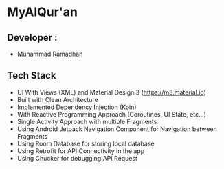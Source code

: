 # MyAlQur'an

## Developer :
- Muhammad Ramadhan

## Tech Stack
- UI With Views (XML) and Material Design 3 (https://m3.material.io)
- Built with Clean Architecture
- Implemented Dependency Injection (Koin)
- With Reactive Programming Approach (Coroutines, UI State, etc...)
- Single Activity Approach with multiple Fragments
- Using Android Jetpack Navigation Component for Navigation between Fragments
- Using Room Database for storing local database 
- Using Retrofit for API Connectivity in the app
- Using Chucker for debugging API Request

